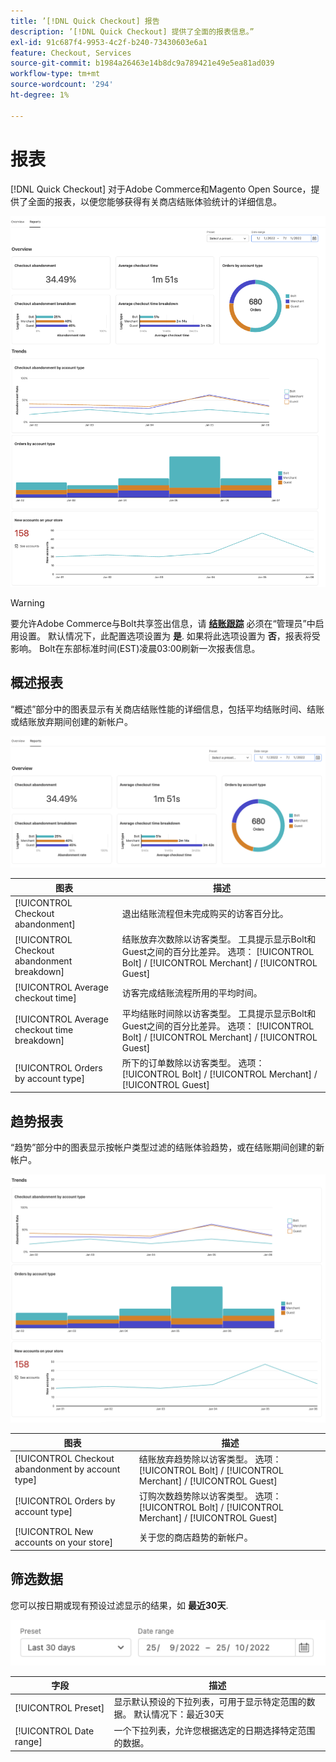 ```yaml
---
title: ’[!DNL Quick Checkout] 报告
description: ’[!DNL Quick Checkout] 提供了全面的报表信息。”
exl-id: 91c687f4-9953-4c2f-b240-73430603e6a1
feature: Checkout, Services
source-git-commit: b1984a26463e14b8dc9a789421e49e5ea81ad039
workflow-type: tm+mt
source-wordcount: '294'
ht-degree: 1%

---
```


# 报表

[!DNL Quick Checkout] 对于Adobe Commerce和Magento Open Source，提供了全面的报表，以便您能够获得有关商店结账体验统计的详细信息。

![“报表”视图](assets/reports-view-big-checkout.png)

>[!WARNING]
>
> 要允许Adobe Commerce与Bolt共享签出信息，请 [**结账跟踪**](../quick-checkout/settings-quick-checkout.md)  必须在“管理员”中启用设置。 默认情况下，此配置选项设置为 **是**. 如果将此选项设置为 **否**，报表将受影响。 Bolt在东部标准时间(EST)凌晨03:00刷新一次报表信息。

## 概述报表

“概述”部分中的图表显示有关商店结账性能的详细信息，包括平均结账时间、结账或结账放弃期间创建的新帐户。

![报表概述](assets/overview-report-checkout.png)

| 图表 | 描述 |
|---|---|
| [!UICONTROL Checkout abandonment] | 退出结账流程但未完成购买的访客百分比。 |
| [!UICONTROL Checkout abandonment breakdown] | 结账放弃次数除以访客类型。 工具提示显示Bolt和Guest之间的百分比差异。 选项： [!UICONTROL Bolt] / [!UICONTROL Merchant] / [!UICONTROL Guest] |
| [!UICONTROL Average checkout time] | 访客完成结账流程所用的平均时间。 |
| [!UICONTROL Average checkout time breakdown] | 平均结账时间除以访客类型。 工具提示显示Bolt和Guest之间的百分比差异。 选项： [!UICONTROL Bolt] / [!UICONTROL Merchant] / [!UICONTROL Guest] |
| [!UICONTROL Orders by account type] | 所下的订单数除以访客类型。 选项： [!UICONTROL Bolt] / [!UICONTROL Merchant] / [!UICONTROL Guest] |

## 趋势报表

“趋势”部分中的图表显示按帐户类型过滤的结账体验趋势，或在结账期间创建的新帐户。

![报表趋势](assets/trends-report-checkout.png)

| 图表 | 描述 |
|---|---|
| [!UICONTROL Checkout abandonment by account type] | 结账放弃趋势除以访客类型。 选项： [!UICONTROL Bolt] / [!UICONTROL Merchant] / [!UICONTROL Guest] |
| [!UICONTROL Orders by account type] | 订购次数趋势除以访客类型。 选项： [!UICONTROL Bolt] / [!UICONTROL Merchant] / [!UICONTROL Guest] |
| [!UICONTROL New accounts on your store] | 关于您的商店趋势的新帐户。 |

## 筛选数据

您可以按日期或现有预设过滤显示的结果，如 **最近30天**.

![筛选器视图](assets/filter-view.png)

| 字段 | 描述 |
|---|---|
| [!UICONTROL Preset] | 显示默认预设的下拉列表，可用于显示特定范围的数据。 默认情况下：最近30天 |
| [!UICONTROL Date range] | 一个下拉列表，允许您根据选定的日期选择特定范围的数据。 |
